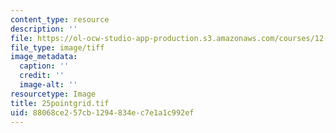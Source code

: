```yaml
---
content_type: resource
description: ''
file: https://ol-ocw-studio-app-production.s3.amazonaws.com/courses/12-524-mechanical-properties-of-rocks-fall-2005/88068ce257cb1294834ec7e1a1c992ef_25pointgrid.tif
file_type: image/tiff
image_metadata:
  caption: ''
  credit: ''
  image-alt: ''
resourcetype: Image
title: 25pointgrid.tif
uid: 88068ce2-57cb-1294-834e-c7e1a1c992ef
---
```

